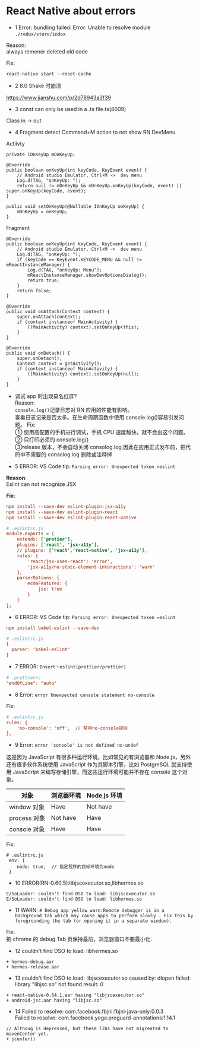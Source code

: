 # React Native about errors

- 1 Error: bundling failed: Error: Unable to resolve module `./redux/store/index`

Reason:  
always remener deleted old code

Fix:

```
react-native start --reset-cache
```

- 2 8.0 Shake 时崩溃

https://www.jianshu.com/p/2d78943a3f39

- 3 const can only be used in a .ts file.ts(8009)

Class in -> out

- 4 Fragment detect Command+M action to not show RN DevMenu

Actiivty

```
private IOnKeyUp mOnKeyUp;

@Override
public boolean onKeyUp(int keyCode, KeyEvent event) {
    // Android studio Emulator, Ctrl+M ->  dev menu
    Log.d(TAG, "onKeyUp: ");
    return null != mOnKeyUp && mOnKeyUp.onKeyUp(keyCode, event) || super.onKeyUp(keyCode, event);
}

public void setOnKeyUp(@Nullable IOnKeyUp onKeyUp) {
    mOnKeyUp = onKeyUp;
}
```

Fragment

```
@Override
public boolean onKeyUp(int keyCode, KeyEvent event) {
    // Android studio Emulator, Ctrl+M ->  dev menu
    Log.d(TAG, "onKeyUp: ");
    if (keyCode == KeyEvent.KEYCODE_MENU && null != mReactInstanceManager) {
        Log.d(TAG, "onKeyUp: Menu");
        mReactInstanceManager.showDevOptionsDialog();
        return true;
    }
    return false;
}

@Override
public void onAttach(Context context) {
    super.onAttach(context);
    if (context instanceof MainActivity) {
        ((MainActivity) context).setOnKeyUp(this);
    }
}

@Override
public void onDetach() {
    super.onDetach();
    Context context = getActivity();
    if (context instanceof MainActivity) {
        ((MainActivity) context).setOnKeyUp(null);
    }
}
```

- 调试 app 时出现莫名红屏?  
   Reason:  
   `console.log()`记录日志对 RN 应用的性能有影响。  
   查看日志记录是否太多。在生命周期函数中使用 console.log()容易引发问题。
  Fix:  
   ① 使用高配置的手机进行调试，手机 CPU 速度越快，就不会出这个问题。  
   ② 只打印必须的 console.log()  
   ③release 版本，不会自动关闭 consolog.log,因此在应用正式发布前，把代码中不需要的 consolog.log 删除或注释掉

- 5 ERROR: VS Code tip: `Parsing error: Unexpected token <eslint`

**Reason**:  
Eslint can not recognize JSX

**Fix**:

```ini
npm install --save-dev eslint-plugin-jsx-a11y
npm install --save-dev eslint-plugin-react
npm install --save-dev eslint-plugin-react-native
```

```ini
# .eslintrc.js
module.exports = {
	extends: ['pretier'],
	plugins: ['react', 'jsx-a11y'],
    // plugins: ['react','react-native', 'jsx-a11y'],
	rules: {
		'react/jsx-uses-react': 'error',
		'jsx-a11y/no-statc-element-interactions': 'warn'
	},
	parserOptions: {
		ecmaFeatures: {
			jsx: true
		}
	}
};
```

- 6 ERROR: VS Code tip: `Parsing error: Unexpected token =eslint`

```ini
npm install babel-eslint --save-dev

# .eslintrc.js
{
  parser: 'babel-eslint'
}
```

- 7 ERROR: `Insert`␍`eslint(prettier/prettier)`

```ini
# .prettierrc
"endOfLine": "auto"
```

- 8 Error: `error Unexpected console statement no-console`

Fix:

```ini
# .eslintrc.js
rules: {
    'no-console': 'off',  // 禁用no-console规则
},
```

- 9 Error: `error 'console' is not defined no-undef`

这是因为 JavaScript 有很多种运行环境，比如常见的有浏览器和 Node.js，另外还有很多软件系统使用 JavaScript 作为其脚本引擎，比如 PostgreSQL 就支持使用 JavaScript 来编写存储引擎，而这些运行环境可能并不存在 console 这个对象。

| 对象         | 浏览器环境 | Node.js 环境 |
| ------------ | ---------- | ------------ |
| window 对象  | Have       | Not have     |
| process 对象 | Not have   | Have         |
| console 对象 | Have       | Have         |

Fix:

```
# .eslintrc.js
 env: {
    node: true,  // 指定程序的目标环境为node
 }
```

- 10 ERROR(RN-0.60.5):libjscexecutor.so,libhermes.so

```
E/SoLoader: couldn't find DSO to load: libjscexecutor.so
E/SoLoader: couldn't find DSO to load: libhermes.so
```

- 11 WARN: `# Debug app yellow warn:Remote debugger is in a background tab which may cause apps to perform slowly . Fix this by foregrounding the tab (or opening it in a separate window).`

Fix:  
把 chrome 的 debug Tab 页保持最前，浏览器窗口不要最小化.

- 12 couldn't find DSO to load: libhermes.so

```
+ hermes-debug.aar
+ hermes-release.aar
```

- 13 couldn't find DSO to load: libjscexecutor.so caused by: dlopen failed: library "libjsc.so" not found result: 0

```
+ react-native-0.64.1.aar having "libjscexecutor.so"
+ android-jsc.aar having "libjsc.so"
```

- 14 Failed to resolve: com.facebook.fbjni:fbjni-java-only:0.0.3  
   Failed to resolve: com.facebook.yoga:proguard-annotations:1.14.1

```
// Althoug is depressed, but these libs have not migreated to mavenCenter yet.
+ jcenter()
```
